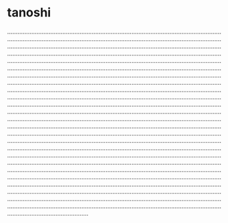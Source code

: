 # tanoshi

...........................................................................................................................................................................................................................................................................................................................................................................................................................................................................................................................................................................................................................................................................................................................................................................................................................................................................................................................................................................................................................................................................................................................................................................................................................................................................................................................................................................................................................................................................................................................................................................................................................................................................................................................................................................................................................................................................................................................................................................................................................................................................................................................................................................................................................................................................................................................................................................................................................................................................................................................................................................................................................................................................................................................................................................................................................................................................................................................................................................................................................................................................................................................................................................................................................................................................